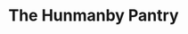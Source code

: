 ---
title: "The Hunmanby Pantry"
url: /hunmanby/the-hunmanby-pantry-bridlington-street/
shop: greengrocer
---